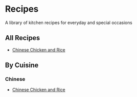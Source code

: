 # Recipes

A library of kitchen recipes for everyday and special occasions

## All Recipes

- [Chinese Chicken and Rice](recipes/chinese_chicken_and_rice.md)

## By Cuisine

### Chinese

- [Chinese Chicken and Rice](recipes/chinese_chicken_and_rice.md)

